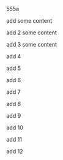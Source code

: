 555a

add some content


add 2 some content

add 3 some content

add 4

add 5

add 6

add 7

add 8

add 9

add 10

add 11

add 12